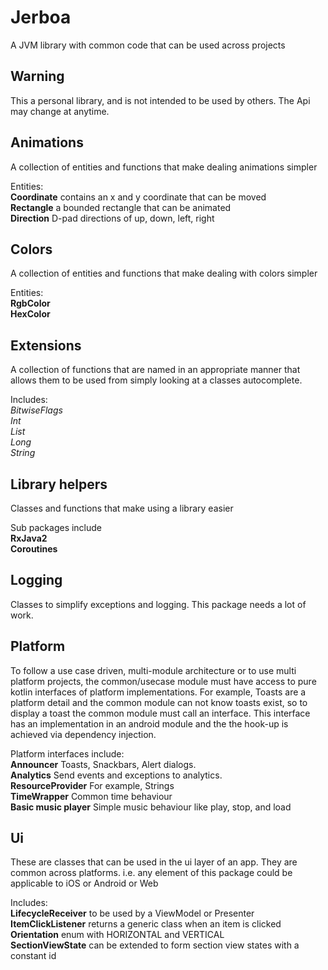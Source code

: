 # Jerboa
A JVM library with common code that can be used across projects

## Warning
This a personal library, and is not intended to be used by others. The Api may change at anytime.

## Animations
A collection of entities and functions that make dealing animations simpler

Entities:  
**Coordinate** contains an x and y coordinate that can be moved  
**Rectangle** a bounded rectangle that can be animated  
**Direction** D-pad directions of up, down, left, right  

## Colors
A collection of entities and functions that make dealing with colors simpler

Entities:  
**RgbColor**  
**HexColor**   

## Extensions
A collection of functions that are named in an appropriate manner that allows them to be used from simply looking at a classes autocomplete.

Includes:  
*BitwiseFlags*  
*Int*  
*List*  
*Long*  
*String*  

## Library helpers
Classes and functions that make using a library easier

Sub packages include  
**RxJava2**  
**Coroutines**  

## Logging
Classes to simplify exceptions and logging. This package needs a lot of work.

## Platform
To follow a use case driven, multi-module architecture or to use multi platform projects, the common/usecase module must have access to pure kotlin interfaces of platform implementations. For example, Toasts are a platform detail and the common module can not know toasts exist, so to display a toast the common module must call an interface. This interface has an implementation in an android module and the the hook-up is achieved via dependency injection.

Platform interfaces include:  
**Announcer** Toasts, Snackbars, Alert dialogs.  
**Analytics** Send events and exceptions to analytics.  
**ResourceProvider** For example, Strings  
**TimeWrapper** Common time behaviour  
**Basic music player** Simple music behaviour like play, stop, and load  

## Ui
These are classes that can be used in the ui layer of an app. They are common across platforms. i.e. any element of this package could be applicable to iOS or Android or Web

Includes:  
**LifecycleReceiver** to be used by a ViewModel or Presenter  
**ItemClickListener** returns a generic class when an item is clicked  
**Orientation** enum with HORIZONTAL and VERTICAL  
**SectionViewState** can be extended to form section view states with a constant id
